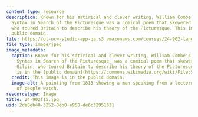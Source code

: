 ```yaml
---
content_type: resource
description: Known for his satirical and clever writing, William Combe's Tour of Doctor
  Syntax in Search of the Picturesque was a comical poem that skewered William Gilpin,
  who toured Britain to describe his theory of the Picturesque. This image is in the
  public domain.
file: https://ol-ocw-studio-app-qa.s3.amazonaws.com/courses/24-902-language-and-its-structure-ii-syntax-fall-2015/2da8eb4032528eb0e958de6c32951331_24-902f15.jpg
file_type: image/jpeg
image_metadata:
  caption: Known for his satirical and clever writing, William Combe's _Tour of Doctor
    Syntax in Search of the Picturesque_ was a comical poem that skewered William
    Gilpin, who toured Britain to describe his theory of the Picturesque. (This image
    is in the [public domain](https://commons.wikimedia.org/wiki/File:SYNTAX(1813)_-_24_-_Syntax_Preaching.jpg).)
  credit: This image is in the public domain.
  image-alt: A painting from 1813 showing a man speaking from a lectern while a crowd
    of people watch.
resourcetype: Image
title: 24-902f15.jpg
uid: 2da8eb40-3252-8eb0-e958-de6c32951331
---
```

